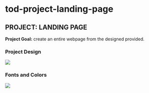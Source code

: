 # tod-project-landing-page

## PROJECT: LANDING PAGE

**Project Goal:** create an entire webpage from the designed provided.

### Project Design

<img src = 'https://cdn.statically.io/gh/TheOdinProject/curriculum/main/foundations/html_css/project/odin-project.png'>

### Fonts and Colors

<img src = 'https://cdn.statically.io/gh/TheOdinProject/curriculum/main/foundations/html_css/project/colors_and_stuff.png'>
